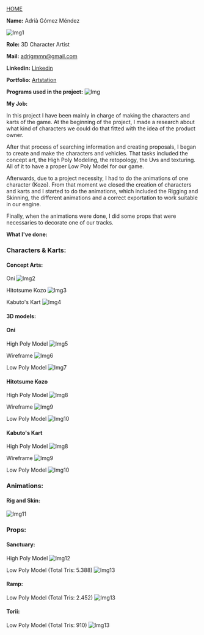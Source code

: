 [HOME](index.md)

**Name:** Adrià Gómez Méndez

![Img1](http://i.imgur.com/7KcObOK.png)

**Role:** 3D Character Artist

**Mail:** adrigmmn@gmail.com

**Linkedin:** [Linkedin](www.linkedin.com/in/adrià-gómez-méndez-042166115)

**Portfolio:** [Artstation](https://agm16.artstation.com/)

**Programs used in the project:** ![Img](http://i.imgur.com/tAaYnCh.png)

**My Job:**

In this project I have been mainly in charge of making the characters and karts of the game. At the beginning of the project,  I made a research about what kind of characters we could do that fitted with the idea of the product owner. 

After that process of searching information and creating proposals, I began to create and make the characters and vehicles. That tasks included  the concept art, the High Poly Modeling, the retopology, the Uvs  and texturing. All of it to have a proper Low Poly Model for our game.

Afterwards,  due to a project necessity, I had to do the animations of one character (Kozo). From that moment we closed the creation of characters and karts and I started to do the animations, which included the Rigging and Skinning, the different animations and a correct exportation to work suitable in our engine. 

Finally, when the animations were done, I did some props that were necessaries to decorate one of our tracks.

**What I've done:**
### Characters & Karts:
#### Concept Arts:
Oni
![Img2](http://i.imgur.com/1CyXTU9.png)

Hitotsume Kozo
![Img3](http://i.imgur.com/wcLy94H.png)

Kabuto's Kart
![Img4](http://i.imgur.com/xVXFNbw.png)

#### 3D models:
#### Oni
High Poly Model
![Img5](http://i.imgur.com/Opfvub1.png)

Wireframe
![Img6](http://i.imgur.com/STd2oEl.png)

Low Poly Model
![Img7](http://i.imgur.com/OJFX7zx.png)

#### Hitotsume Kozo
High Poly Model
![Img8](http://i.imgur.com/aaHyH8Q.png)

Wireframe
![Img9](http://i.imgur.com/ET1deH9.png)

Low Poly Model
![Img10](http://i.imgur.com/OSeo0Fg.png)

#### Kabuto's Kart
High Poly Model
![Img8](http://i.imgur.com/FpFwJgm.png)

Wireframe
![Img9](http://i.imgur.com/kovSmz1.png)

Low Poly Model
![Img10](http://i.imgur.com/YgcMGx4.png)

### Animations:
#### Rig and Skin:
![Img11](http://i.imgur.com/HHnMjl6.png)

### Props:
#### Sanctuary:
High Poly Model
![Img12](http://i.imgur.com/6elT2L9.png)

Low Poly Model (Total Tris: 5.388)
![Img13](http://i.imgur.com/lPI4mxy.png)

#### Ramp:
Low Poly Model (Total Tris: 2.452)
![Img13](http://i.imgur.com/KAevSf6.png)

#### Torii:
Low Poly Model (Total Tris: 910)
![Img13](http://i.imgur.com/BtvSaux.png)
